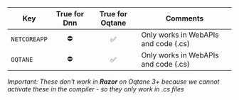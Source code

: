 
| Key | True for Dnn | True for Oqtane | Comments
| --- | :-: | :-: | ---
| `NETCOREAPP`  | ⛔ | ✅ | Only works in WebAPIs and code (.cs)
| `OQTANE`      | ⛔ | ✅ | Only works in WebAPIs and code (.cs)

_Important: These don't work in **Razor** on Oqtane 3+ because we cannot activate these in the compiler - so they only work in .cs files_
